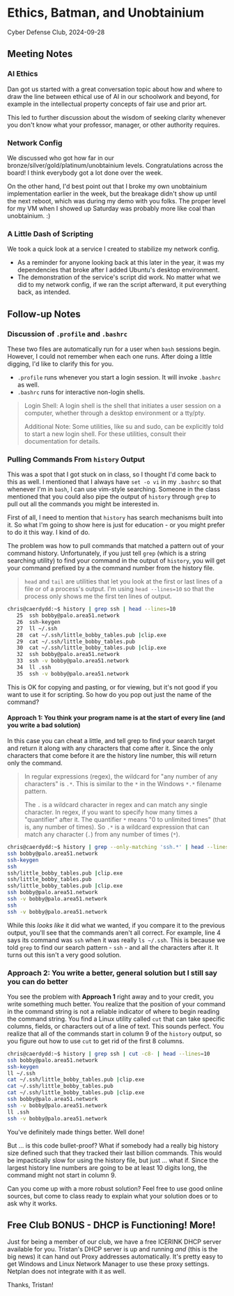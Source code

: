 # Ethics, Batman, and Unobtainium

Cyber Defense Club, 2024-09-28

## Meeting Notes

### AI Ethics

Dan got us started with a great conversation topic about how and where to draw the line between ethical use of AI in our schoolwork and beyond, for example in the intellectual property concepts of fair use and prior art.

This led to further discussion about the wisdom of seeking clarity whenever you don't know what your professor, manager, or other authority requires.

### Network Config

We discussed who got how far in our bronze/silver/gold/platinum/unobtainium levels. Congratulations across the board! I think everybody got a lot done over the week.

On the other hand, I'd best point out that I broke my own unobtainium implementation earlier in the week, but the breakage didn't show up until the next reboot, which was during my demo with you folks. The proper level for my VM when I showed up Saturday was probably more like coal than unobtainium. :)

### A Little Dash of Scripting

We took a quick look at a service I created to stabilize my network config.

- As a reminder for anyone looking back at this later in the year, it was my dependencies that broke after I added Ubuntu's desktop environment.
- The demonstration of the service's script did work. No matter what we did to my network config, if we ran the script afterward, it put everything back, as intended.

## Follow-up Notes

### Discussion of `.profile` and `.bashrc`

These two files are automatically run for a user when `bash` sessions begin. However, I could not remember when each one runs. After doing a little digging, I'd like to clarify this for you.

- `.profile` runs whenever you start a login session. It will invoke `.bashrc` as well.
- `.bashrc` runs for interactive non-login shells.

> Login Shell: A login shell is the shell that initiates a user session on a computer, whether through a desktop environment or a tty/pty.
>
> Additional Note: Some utilities, like su and sudo, can be explicitly told to start a new login shell. For these utilities, consult their documentation for details.

### Pulling Commands From `history` Output

This was a spot that I got stuck on in class, so I thought I'd come back to this as well. I mentioned that I always have `set -o vi` in my `.bashrc` so that whenever I'm in `bash`, I can use vim-style searching. Someone in the class mentioned that you could also pipe the output of `history` through `grep` to pull out all the commands you might be interested in.

First of all, I need to mention that `history` has search mechanisms built into it. So what I'm going to show here is just for education - or you might prefer to do it this way. I kind of do.

The problem was how to pull commands that matched a pattern out of your command history. Unfortunately, if you just tell `grep` (which is a string searching utility) to find your command in the output of `history`, you will get your command prefixed by a the command number from the history file. 

> `head` and `tail` are utilities that let you look at the first or last lines of a file or of a process's output. I'm using `head --lines=10` so that the process only shows me the first ten lines of output.

```bash
chris@caerdydd:~$ history | grep ssh | head --lines=10
   25  ssh bobby@palo.area51.network
   26  ssh-keygen
   27  ll ~/.ssh
   28  cat ~/.ssh/little_bobby_tables.pub |clip.exe
   29  cat ~/.ssh/little_bobby_tables.pub
   30  cat ~/.ssh/little_bobby_tables.pub |clip.exe
   32  ssh bobby@palo.area51.network
   33  ssh -v bobby@palo.area51.network
   34  ll .ssh
   35  ssh -v bobby@palo.area51.network
```

This is OK for copying and pasting, or for viewing, but it's not good if you want to use it for scripting. So how do you pop out just the name of the command?

#### Approach 1: You think your program name is at the start of every line (and you write a bad solution)

In this case you can cheat a little, and tell grep to find your search target and return it along with any characters that come after it. Since the only characters that come before it are the history line number, this will return only the command. 

> In regular expressions (regex), the wildcard for "any number of any characters" is `.*`. This is similar to the `*` in the Windows `*.*` filename pattern. 
>
> The `.` is a wildcard character in regex and can match any single character. In regex, if you want to specify how many times a "quantifier" after it. The quantifier `*` means "0 to unlimited times" (that is, any number of times). So `.*` is a wildcard expression that can match any character (`.`) from any number of times (`*`).

```bash
chris@caerdydd:~$ history | grep --only-matching 'ssh.*' | head --lines=10
ssh bobby@palo.area51.network
ssh-keygen
ssh
ssh/little_bobby_tables.pub |clip.exe
ssh/little_bobby_tables.pub
ssh/little_bobby_tables.pub |clip.exe
ssh bobby@palo.area51.network
ssh -v bobby@palo.area51.network
ssh
ssh -v bobby@palo.area51.network
```

While this *looks like* it did what we wanted, if you compare it to the previous output, you'll see that the commands aren't all correct. For example, line 4 says its command was `ssh` when it was really `ls ~/.ssh`. This is because we told `grep` to find our search pattern - `ssh` - and all the characters after it. It turns out this isn't a very good solution.

### Approach 2: You write a better, general solution but I still say you can do better

You see the problem with **Approach 1** right away and to your credit, you write something much better. You realize that the position of your command in the command string is not a reliable indicator of where to begin reading the command string. You find a Linux utility called `cut` that can take specific columns, fields, or characters out of a line of text. This sounds perfect. You realize that all of the commands start in column 9 of the `history` output, so you figure out how to use `cut` to get rid of the first 8 columns.

```bash
chris@caerdydd:~$ history | grep ssh | cut -c8- | head --lines=10
ssh bobby@palo.area51.network
ssh-keygen
ll ~/.ssh
cat ~/.ssh/little_bobby_tables.pub |clip.exe
cat ~/.ssh/little_bobby_tables.pub
cat ~/.ssh/little_bobby_tables.pub |clip.exe
ssh bobby@palo.area51.network
ssh -v bobby@palo.area51.network
ll .ssh
ssh -v bobby@palo.area51.network
```

You've definitely made things better. Well done!

But ... is this code bullet-proof? What if somebody had a really big history size defined such that they tracked their last billion commands. This would be impactically slow for using the history file, but just ... what if. Since the largest history line numbers are going to be at least 10 digits long, the command might not start in column 9.

Can you come up with a more robust solution? Feel free to use good online sources, but come to class ready to explain what your solution does or to ask why it works.

## Free Club BONUS - DHCP is Functioning! More!

Just for being a member of our club, we have a free ICERINK DHCP server available for you. Tristan's DHCP server is up and running *and* (this is the big news) it can hand out Proxy addresses automatically. It's pretty easy to get Windows and Linux Network Manager to use these proxy settings. Netplan does not integrate with it as well.

Thanks, Tristan!
